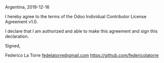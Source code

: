 Argentina, 2019-12-16

I hereby agree to the terms of the Odoo Individual Contributor License
Agreement v1.0.

I declare that I am authorized and able to make this agreement and sign this
declaration.

Signed,

Federico La Torre fedelatorre@gmail.com https://github.com/federicolatorre

